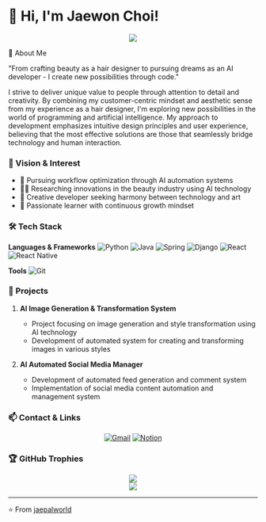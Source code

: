 # 👋 Hi, I'm Jaewon Choi!

<div align="center">
  <img src="https://capsule-render.vercel.app/api?type=waving&color=auto&height=200&section=header&text=AI%20Creative%20Developer&fontSize=90" />
</div>

🎨 About Me

"From crafting beauty as a hair designer to pursuing dreams as an AI developer - I create new possibilities through code."

I strive to deliver unique value to people through attention to detail and creativity. By combining my customer-centric mindset and aesthetic sense from my experience as a hair designer, I'm exploring new possibilities in the world of programming and artificial intelligence. My approach to development emphasizes intuitive design principles and user experience, believing that the most effective solutions are those that seamlessly bridge technology and human interaction.

### 💫 Vision & Interest
- 🤖 Pursuing workflow optimization through AI automation systems
- 💇‍♀️ Researching innovations in the beauty industry using AI technology
- 🎯 Creative developer seeking harmony between technology and art
- 🌱 Passionate learner with continuous growth mindset

### 🛠️ Tech Stack
**Languages & Frameworks**
![Python](https://img.shields.io/badge/-Python-3776AB?style=flat-square&logo=python&logoColor=white)
![Java](https://img.shields.io/badge/-Java-007396?style=flat-square&logo=java&logoColor=white)
![Spring](https://img.shields.io/badge/-Spring-6DB33F?style=flat-square&logo=spring&logoColor=white)
![Django](https://img.shields.io/badge/-Django-092E20?style=flat-square&logo=django&logoColor=white)
![React](https://img.shields.io/badge/-React-61DAFB?style=flat-square&logo=react&logoColor=black)
![React Native](https://img.shields.io/badge/-React%20Native-61DAFB?style=flat-square&logo=react&logoColor=black)

**Tools**
![Git](https://img.shields.io/badge/-Git-F05032?style=flat-square&logo=git&logoColor=white)

### 🚀 Projects
1. **AI Image Generation & Transformation System**
   - Project focusing on image generation and style transformation using AI technology
   - Development of automated system for creating and transforming images in various styles

2. **AI Automated Social Media Manager**
   - Development of automated feed generation and comment system
   - Implementation of social media content automation and management system


### 📫 Contact & Links
<div align="center">
  
[![Gmail](https://img.shields.io/badge/-Gmail-EA4335?style=flat-square&logo=Gmail&logoColor=white)](mailto:cjw4032@gmail.com)
[![Notion](https://img.shields.io/badge/-Notion-000000?style=flat-square&logo=notion&logoColor=white)](https://www.notion.so/107bf8ca819b8018a0bff81d9dd4ab0e)

</div>

### 🏆 GitHub Trophies
<div align="center">
  <img src="https://github-profile-trophy.vercel.app/?username=jaepalworld&theme=nord&no-frame=false&no-bg=true&margin-w=4" />
</div>

<div align="center">
  <img src="https://capsule-render.vercel.app/api?type=waving&color=auto&height=100&section=footer" />
</div>

---
⭐️ From [jaepalworld](https://github.com/jaepalworld)
